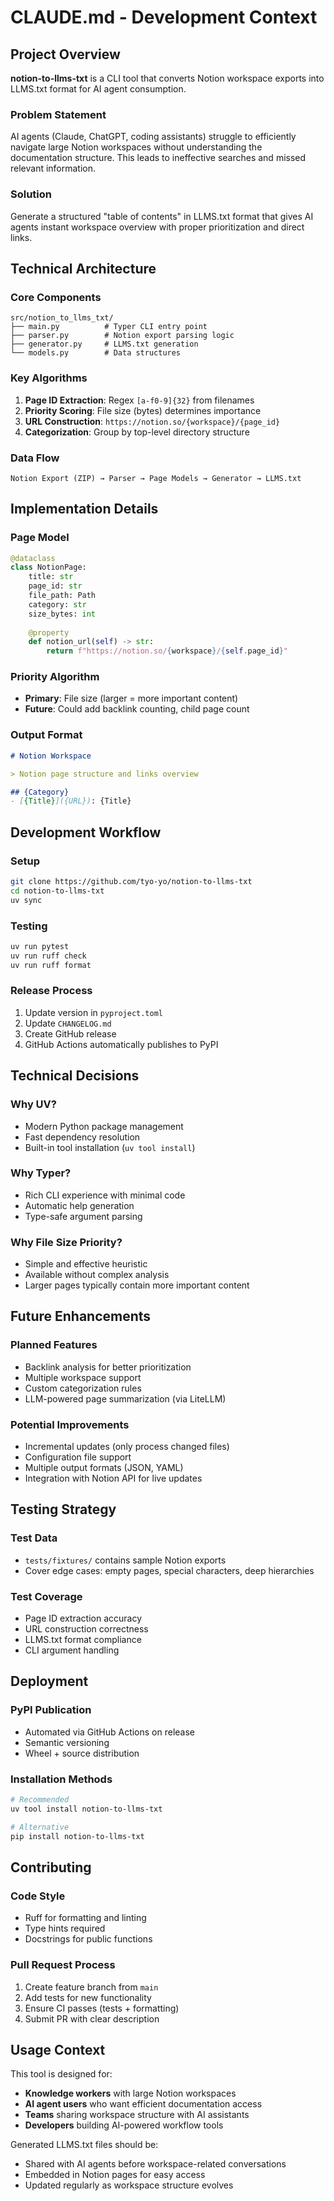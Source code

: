 # CLAUDE.md - Development Context

## Project Overview

**notion-to-llms-txt** is a CLI tool that converts Notion workspace exports into LLMS.txt format for AI agent consumption.

### Problem Statement
AI agents (Claude, ChatGPT, coding assistants) struggle to efficiently navigate large Notion workspaces without understanding the documentation structure. This leads to ineffective searches and missed relevant information.

### Solution
Generate a structured "table of contents" in LLMS.txt format that gives AI agents instant workspace overview with proper prioritization and direct links.

## Technical Architecture

### Core Components

```
src/notion_to_llms_txt/
├── main.py          # Typer CLI entry point
├── parser.py        # Notion export parsing logic  
├── generator.py     # LLMS.txt generation
└── models.py        # Data structures
```

### Key Algorithms

1. **Page ID Extraction**: Regex `[a-f0-9]{32}` from filenames
2. **Priority Scoring**: File size (bytes) determines importance
3. **URL Construction**: `https://notion.so/{workspace}/{page_id}`
4. **Categorization**: Group by top-level directory structure

### Data Flow

```
Notion Export (ZIP) → Parser → Page Models → Generator → LLMS.txt
```

## Implementation Details

### Page Model
```python
@dataclass
class NotionPage:
    title: str
    page_id: str  
    file_path: Path
    category: str
    size_bytes: int
    
    @property
    def notion_url(self) -> str:
        return f"https://notion.so/{workspace}/{self.page_id}"
```

### Priority Algorithm
- **Primary**: File size (larger = more important content)
- **Future**: Could add backlink counting, child page count

### Output Format
```markdown
# Notion Workspace

> Notion page structure and links overview

## {Category}
- [{Title}]({URL}): {Title}
```

## Development Workflow

### Setup
```bash
git clone https://github.com/tyo-yo/notion-to-llms-txt
cd notion-to-llms-txt
uv sync
```

### Testing
```bash
uv run pytest
uv run ruff check
uv run ruff format
```

### Release Process
1. Update version in `pyproject.toml`
2. Update `CHANGELOG.md`
3. Create GitHub release
4. GitHub Actions automatically publishes to PyPI

## Technical Decisions

### Why UV?
- Modern Python package management
- Fast dependency resolution
- Built-in tool installation (`uv tool install`)

### Why Typer?
- Rich CLI experience with minimal code
- Automatic help generation
- Type-safe argument parsing

### Why File Size Priority?
- Simple and effective heuristic
- Available without complex analysis
- Larger pages typically contain more important content

## Future Enhancements

### Planned Features
- Backlink analysis for better prioritization
- Multiple workspace support
- Custom categorization rules
- LLM-powered page summarization (via LiteLLM)

### Potential Improvements
- Incremental updates (only process changed files)
- Configuration file support
- Multiple output formats (JSON, YAML)
- Integration with Notion API for live updates

## Testing Strategy

### Test Data
- `tests/fixtures/` contains sample Notion exports
- Cover edge cases: empty pages, special characters, deep hierarchies

### Test Coverage
- Page ID extraction accuracy
- URL construction correctness
- LLMS.txt format compliance
- CLI argument handling

## Deployment

### PyPI Publication
- Automated via GitHub Actions on release
- Semantic versioning
- Wheel + source distribution

### Installation Methods
```bash
# Recommended
uv tool install notion-to-llms-txt

# Alternative  
pip install notion-to-llms-txt
```

## Contributing

### Code Style
- Ruff for formatting and linting
- Type hints required
- Docstrings for public functions

### Pull Request Process
1. Create feature branch from `main`
2. Add tests for new functionality
3. Ensure CI passes (tests + formatting)
4. Submit PR with clear description

## Usage Context

This tool is designed for:
- **Knowledge workers** with large Notion workspaces
- **AI agent users** who want efficient documentation access  
- **Teams** sharing workspace structure with AI assistants
- **Developers** building AI-powered workflow tools

Generated LLMS.txt files should be:
- Shared with AI agents before workspace-related conversations
- Embedded in Notion pages for easy access
- Updated regularly as workspace structure evolves